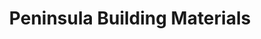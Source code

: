 ---
title: "Peninsula Building Materials"
url: /redwood-city/peninsula-building-materials/
shop: Baustoffe
---